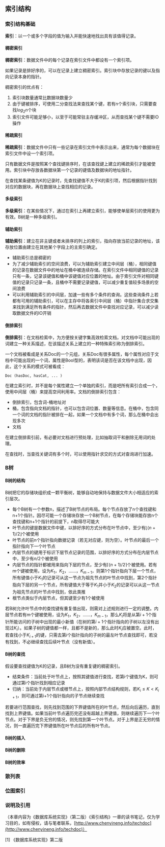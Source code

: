 ## 索引结构

### 索引结构基础

**索引**：以一个或多个字段的值为输入并能快速地找出具有该值得记录。

#### 稠密索引

**稠密索引**：数据文件中的每个记录在索引文件中都设有一个索引项。

如果记录是排好序的，可以在记录上建立稠密索引。索引块中存放记录的键以及指向记录本身的指针。

稠密索引的优点有：

1. 索引块数量通常比数据块数量少
2. 由于键被排序，可使用二分查找法来查找某个键，若有n个索引块，只需要查找$log_2n$个块
3. 索引文件可能足够小，以至于可能常驻主存缓冲区，从而查找某个键不需要IO操作

#### 稀疏索引

**稀疏索引**：数据文件中只有一些记录在索引文件中表示出来，通常为每个数据块在索引文件中设一个索引项。

只有数据文件是按照某个查找键排序时，在该查找键上建立的稀疏索引才能被使用。索引块中存放各数据块第一个记录的键值及数据块的地址指针。

在查找某条键值为K的记录时，先查找键值不大于K的索引项，然后根据指针找到对应的数据块，再在数据块上查找相应的记录。

#### 多级索引

**多级索引**：在某些情况下，通过在索引上再建立索引，能够使单层索引的使用更为有效。B树是一种多级索引。

#### 辅助索引

**辅助索引**：建立在非主键或者未排序的列上的索引，指向存放当前记录的地址，该存放位置由建立在其他某个字段上的主索引确定。

- 辅助索引总是稠密的
- 为了减少辅助索引的空间浪费，可以为辅助索引建立中间层（桶），相同键值的记录在数据文件中的地址在桶中被连续存储。在索引文件中相同键值的记录只有一条，记录该键值和桶中该键值对应位置的地址。由于索引文件对相同键值的记录只记录一条，且桶中不需要记录键值，可以减少重复值较多场景的空间浪费
- 可以利用辅助索引的中间层，加速一些有多个条件的查询。这些查询条件上若都有可用的辅助索引，可以在主存中将各索引中间层（桶）中指针集合求交集来找到满足所有条件的指针，然后再去数据文件中查找对应记录，可以减少读取数据文件的IO开销

#### 倒排索引

**倒排索引**：在文档检索中，为方便按关键字集高效检索文档，对文档中可能出现的词建立一种关系描述，在该描述关系上建立的一种特殊索引称为倒排索引。

一个文档被看成是关系Doc的一个元组，关系Doc有很多属性，每个属性对应于文档中可能出现的一个词，属性是Bool型的，表明该词是否在该文档中出现，因此，这个关系的模式可被看成：

```
Doc (hasDoc, hasCat, ... )
```

在建立索引时，并不是每个属性建立一个单独的索引，而是吧所有索引合成一个，使用中间层（桶）来提高空间利用率。文档的倒排索引包含：

- 倒排索引，包含词-桶地址对
- 桶，包含指向文档的指针，也可以包含词位置、数量等信息。在桶中，包含同一个词的文档的指针被排在一起，如果一个文档中有多个词，那么在桶中会出现多次
- 文档

在建立倒排索引前，有必要对文档进行预处理，比如抽取词干和删除无用词的处理。

在查找时，当查找关键词有多个时，可以使用指针求交的方式对查询进行加速。

### B树

#### B树的结构

B树把它的存储块组织成一颗平衡树，能够自动地保持与数据文件大小相适应的索引层次。

- 每个B树有一个参数n，描述了B树节点的布局。每个节点存放了n个查找键和n+1个指针。因尽可能一个存储块存放一个B树节点，在每个存储块能存放n个查找键和n+1个指针的前提下，n取得尽可能大
- 叶节点的键是数据文件中键，以排好序的方式分布在叶节点中，至少有$\lfloor (n+1)/2 \rfloor$个被使用
- 叶节点的前n个指针指向数据记录（若无对应键，则为空）。叶节点的最后一个指针指向下一个叶节点
- 内层节点的键用于标识下层节点记录的范围，以排好序的方式分布在内层节点中，至少有$n/2$个被使用
- 内层节点的指针都被用来指向下层的节点，至少有$\lceil (n+1)/2 \rceil$个被使用。若有m个键被使用，设为$K_1$，$K_2$，……，$K_{m-1}$，则第1个指针指向下层一个节点，所有键值小于$K_1$的记录可从这一节点为祖先节点的叶节点中找到，第2个指针指向下层的另一个节点，所有键值大于等于$K_1$并小于$K_2$的记录可以从这一节点为祖先节点的叶节点中找到，依此类推
- 根节点类似于内层节点，但其键至少有1个被使用

若B树允许叶节点中的查找键有重复值出现，则需对上述规则进行一定的调整。内层节点若有m个键被使用，设为$K_1$，$K_2$，……，$K_{m-1}$，那么$K_i$将是从第$i+1$个指针所能访问的子树中出现的最小新值（在树的第$i+1$个指针指向的子树以左没有出现过$K_i$）。如果子树的键值都一样，且都不是新的，那么此时$K_i$应被置空。此时，若查找小于$K_{i+1}$的键，只需去第$i$个指针指向的子树的最左叶节点查找即可，若没有找到，不必继续查找后续叶节点（没有新值）。

#### B树的查找

假设要查找键值为K的记录，且B树为没有重复键的稠密索引。

- 结束条件：当前处于叶节点上，按照其键值进行查找，若第i个键值为K，则可通过第i个指针找到相应记录
- 归纳：当前处于内层节点或根节点上，按照内部节点结构规则，若$K_i \leq K < K_{i+1}$，则可通过第i+1个指针指向的子节点继续查找

若要进行范围查找，则先找到范围的下界键值所在的叶节点，然后向后遍历，直到找到上界键值。如果当前叶节点遍历完还没有超越上界键值，则继续遍历下一个叶节点。对于下界是负无穷的情况，则先找到第一个叶节点。对于上界是正无穷的情况，则一直遍历完下界键值所在叶节点后的所有叶节点。

#### B树的插入

#### B树的删除

#### B树的效率

### 散列表

### 位图索引

### 说明及引用

（本章内容为《数据库系统实现》（第二版）《索引结构》一章的读书笔记，仅为学习目的，如有侵权，请与笔者联系，[http://www.chenyineng.info/techdoc](http://www.chenyineng.info/techdoc)）

[1] 《数据库系统实现》第二版 
